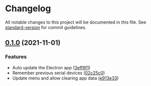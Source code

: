 # Changelog

All notable changes to this project will be documented in this file. See [standard-version](https://github.com/conventional-changelog/standard-version) for commit guidelines.

## [0.1.0](https://github.com/mathiasvr/esc-configurator-app/compare/v0.0.0...v0.1.0) (2021-11-01)


### Features

* Auto update the Electron app ([3eff9f1](https://github.com/mathiasvr/esc-configurator-app/commit/3eff9f1ae1314dd48b59611555f3346d1a4cc173))
* Remember previous serial devices ([02c25c0](https://github.com/mathiasvr/esc-configurator-app/commit/02c25c0921b7b903cea54e8aeb4fa7451f192478))
* Update menu and allow clearing app data ([e913e33](https://github.com/mathiasvr/esc-configurator-app/commit/e913e33470cd4f2405f3a3bf54bbcb0c5338014a))
